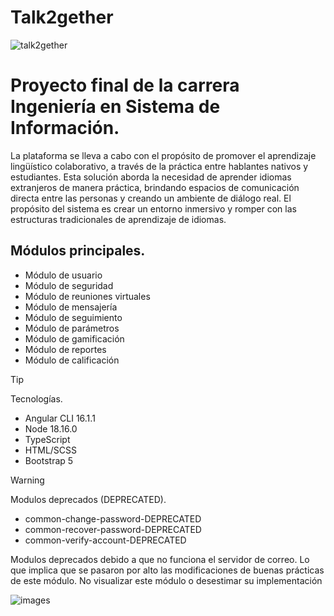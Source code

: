 # Talk2gether

![talk2gether](https://github.com/franncoherrera/Talk2gether/assets/88279035/9a0856fb-ad81-40a6-ae4e-859ebaf7ceb8)


# Proyecto final de la carrera Ingeniería en Sistema de Información.

La plataforma se lleva a cabo con el propósito de promover el aprendizaje lingüístico colaborativo, a través de la práctica entre hablantes nativos y estudiantes. Esta solución aborda la necesidad de aprender idiomas extranjeros de manera práctica, brindando espacios de comunicación directa entre las personas y creando un ambiente de diálogo real. El propósito del sistema es crear un entorno inmersivo y romper con las estructuras tradicionales de aprendizaje de idiomas.

## **Módulos principales.**

- Módulo de usuario
- Módulo de seguridad
- Módulo de reuniones virtuales
- Módulo de mensajería
- Módulo de seguimiento
- Módulo de parámetros
- Módulo de gamificación
- Módulo de reportes
- Módulo de calificación

> [!TIP]
> Tecnologías.

- Angular CLI 16.1.1
- Node 18.16.0
- TypeScript
- HTML/SCSS
- Bootstrap 5

> [!WARNING]
> Modulos deprecados (DEPRECATED).

- common-change-password-DEPRECATED
- common-recover-password-DEPRECATED 
- common-verify-account-DEPRECATED

Modulos deprecados debido a que no funciona el servidor de correo. Lo que implica que se pasaron por alto las modificaciones de buenas prácticas de este módulo. No visualizar este módulo o desestimar su implementación


![images](https://github.com/franncoherrera/Talk2gether/assets/88279035/09bfc75c-a9fb-4f4a-8f3e-fa4e000f9046)
